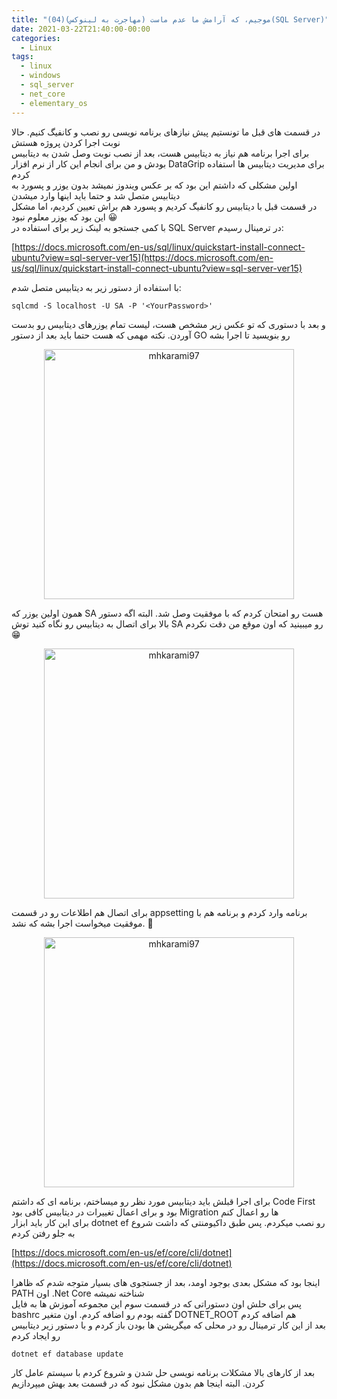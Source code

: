 ```yaml
---
title: "موجیم، که آرامش ما عدم ماست (مهاجرت به لینوکس)(04)(SQL Server)"
date: 2021-03-22T21:40:00-00:00
categories:
  - Linux
tags:
  - linux
  - windows
  - sql_server
  - net_core
  - elementary_os
---
```


در قسمت های قبل ما تونستیم پیش نیازهای برنامه نویسی رو نصب و کانفیگ کنیم. حالا نوبت اجرا کردن پروژه هستش
<br />
برای اجرا برنامه هم نیاز به دیتابیس هست، بعد از نصب نوبت وصل شدن به دیتابیس بودش و من برای انجام این کار از نرم افزار DataGrip برای مدیریت دیتابیس ها استفاده کردم
<br />
اولین مشکلی که داشتم این بود که بر عکس ویندوز نمیشد بدون یوزر و پسورد به دیتابیس متصل شد و حتما باید اینها وارد میشدن
<br />
در قسمت قبل با دیتابیس رو کانفیگ کردیم و پسورد هم براش تعیین کردیم، اما مشکل این بود که یوزر معلوم نبود 😀
<br />
با کمی جستجو به لینک زیر برای استفاده در SQL Server در ترمینال رسیدم:

[https://docs.microsoft.com/en-us/sql/linux/quickstart-install-connect-ubuntu?view=sql-server-ver15](https://docs.microsoft.com/en-us/sql/linux/quickstart-install-connect-ubuntu?view=sql-server-ver15)  

با استفاده از دستور زیر به دیتابیس متصل شدم:

```shell
sqlcmd -S localhost -U SA -P '<YourPassword>'
```

و بعد با دستوری که تو عکس زیر مشخص هست، لیست تمام یوزرهای دیتابیس رو بدست آوردن. نکته مهمی که هست حتما باید بعد از دستور GO رو بنویسید تا اجرا بشه

<p align="center" >
  <img src="https://i.postimg.cc/D0wJcbzQ/Screenshot-from-2021-03-11-16-20-05-2x.png" alt="mhkarami97" width="400" />
</p>

همون اولین یوزر که SA هست رو امتحان کردم که با موفقیت وصل شد. البته اگه دستور بالا برای اتصال به دیتابیس رو نگاه کنید توش SA رو میبینید که اون موقع من دقت نکردم 😁

<p align="center" >
  <img src="https://i.postimg.cc/J4T3SRV4/Screenshot-from-2021-03-11-16-31-55-2x.png" alt="mhkarami97" width="400" />
</p>

برای اتصال هم اطلاعات رو در قسمت appsetting برنامه وارد کردم و برنامه هم با موفقیت میخواست اجرا بشه که نشد. 🤔

<p align="center" >
  <img src="https://i.postimg.cc/FHMSQRPm/Screenshot-from-2021-03-11-16-23-29-2x.png" alt="mhkarami97" width="400" />
</p>

برای اجرا قبلش باید دیتابیس مورد نظر رو میساختم، برنامه ای که داشتم Code First بود و برای اعمال تغییرات در دیتابیس کافی بود Migration ها رو اعمال کنم
<br />
برای این کار باید ابزار dotnet ef رو نصب میکردم. پس طبق داکیومنتی که داشت شروع به جلو رفتن کردم

[https://docs.microsoft.com/en-us/ef/core/cli/dotnet](https://docs.microsoft.com/en-us/ef/core/cli/dotnet)  

اینجا بود که مشکل بعدی بوجود اومد، بعد از جستجوی های بسیار متوجه شدم که ظاهرا PATH اون .Net Core شناخته نمیشه
<br />
پس برای حلش اون دستوراتی که در قسمت سوم این مجموعه آموزش ها به فایل bashrc گفته بودم رو اضافه کردم. اون متغیر DOTNET_ROOT هم اضافه کردم
<br />
بعد از این کار ترمینال رو در محلی که میگریشن ها بودن باز کردم و با دستور زیر دیتابیس رو ایجاد کردم

```shell
dotnet ef database update
```

بعد از کارهای بالا مشکلات برنامه نویسی حل شدن و شروع کردم با سیستم عامل کار کردن. البته اینجا هم بدون مشکل نبود که در قسمت بعد بهش میپردازیم




